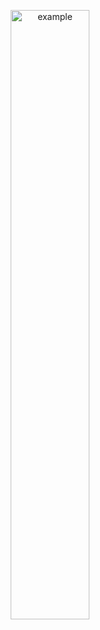 <p align="center">
  <img src = "https://user-images.githubusercontent.com/94063261/188295095-cd984bb1-6e98-49d4-ae97-91c81f374784.gif" alt = "example" width="50%" height="50%">
</p>
